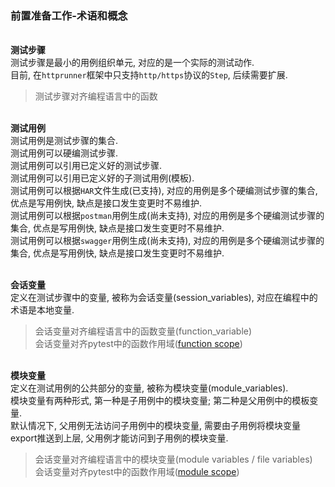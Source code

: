 ### 前置准备工作-术语和概念

&nbsp;  
**测试步骤**  
测试步骤是最小的用例组织单元, 对应的是一个实际的测试动作.    
目前, 在`httprunner`框架中只支持`http/https`协议的`Step`, 后续需要扩展.  

> 测试步骤对齐编程语言中的函数

&nbsp;  
**测试用例**  
测试用例是测试步骤的集合.  
测试用例可以硬编测试步骤.  
测试用例可以引用已定义好的测试步骤.    
测试用例可以引用已定义好的子测试用例(模板).  
测试用例可以根据`HAR`文件生成(已支持), 对应的用例是多个硬编测试步骤的集合, 优点是写用例快, 缺点是接口发生变更时不易维护.    
测试用例可以根据`postman`用例生成(尚未支持), 对应的用例是多个硬编测试步骤的集合, 优点是写用例快, 缺点是接口发生变更时不易维护.    
测试用例可以根据`swagger`用例生成(尚未支持), 对应的用例是多个硬编测试步骤的集合, 优点是写用例快, 缺点是接口发生变更时不易维护.    


&nbsp;  
**会话变量**  
定义在测试步骤中的变量, 被称为会话变量(session_variables), 对应在编程中的术语是本地变量.  

> 会话变量对齐编程语言中的函数变量(function_variable)  
> 会话变量对齐pytest中的函数作用域([function scope](https://docs.pytest.org/en/6.2.x/fixture.html#fixture-scopes))  


&nbsp;  
**模块变量**  
定义在测试用例的公共部分的变量, 被称为模块变量(module_variables).  
模块变量有两种形式, 第一种是子用例中的模块变量; 第二种是父用例中的模板变量.  
默认情况下, 父用例无法访问子用例中的模块变量, 需要由子用例将模块变量export推送到上层, 父用例才能访问到子用例的模块变量.  

> 会话变量对齐编程语言中的模块变量(module variables / file variables)  
> 会话变量对齐pytest中的函数作用域([module scope](https://docs.pytest.org/en/6.2.x/fixture.html#fixture-scopes))  
